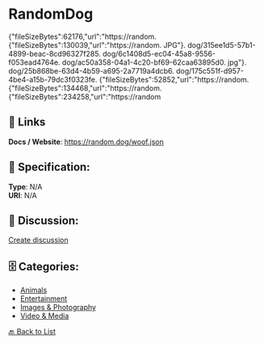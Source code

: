 # RandomDog


{"fileSizeBytes":62176,"url":"https://random. {"fileSizeBytes":130039,"url":"https://random. JPG"}. dog/315ee1d5-57b1-4899-beac-8cd96327f285. dog/6c1408d5-ec04-45a8-9556-f053ead4764e. dog/ac50a358-04a1-4c20-bf69-62caa63895d0. jpg"}. dog/25b868be-63d4-4b59-a695-2a7719a4dcb6. dog/175c551f-d957-4be4-a15b-79dc3f0323fe.  {"fileSizeBytes":52852,"url":"https://random.  {"fileSizeBytes":134468,"url":"https://random. {"fileSizeBytes":234258,"url":"https://random

##  🔗 Links
**Docs / Website**: https://random.dog/woof.json

## 🧬 Specification:
**Type**: N/A  
**URI**: N/A

## 💬 Discussion:
[Create discussion](https://github.com/apis-list/apis-list/discussions/new)

## 🗄️ Categories:
- [Animals](https://github.com/apis-list/apis-list#animals)
- [Entertainment](https://github.com/apis-list/apis-list#entertainment)
- [Images & Photography](https://github.com/apis-list/apis-list#images--photography)
- [Video & Media](https://github.com/apis-list/apis-list#video--media)




[🔙 Back to List](https://github.com/apis-list/apis-list)

